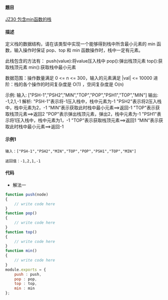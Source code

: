 #### 題目
[JZ30 包含min函数的栈](https://www.nowcoder.com/practice/4c776177d2c04c2494f2555c9fcc1e49?tpId=13&tqId=23268&ru=/ta/coding-interviews&qru=/ta/coding-interviews/question-ranking)
#### 描述
定义栈的数据结构，请在该类型中实现一个能够得到栈中所含最小元素的 min 函数，输入操作时保证 pop、top 和 min 函数操作时，栈中一定有元素。

此栈包含的方法有：
push(value):将value压入栈中
pop():弹出栈顶元素
top():获取栈顶元素
min():获取栈中最小元素

数据范围：操作数量满足 0 <= n <= 300，输入的元素满足 |val| <= 10000
进阶：栈的各个操作的时间复杂度是 O(1)  ，空间复杂度是 O(n)

示例:
输入:    ["PSH-1","PSH2","MIN","TOP","POP","PSH1","TOP","MIN"]
输出:    -1,2,1,-1
解析:
"PSH-1"表示将-1压入栈中，栈中元素为-1
"PSH2"表示将2压入栈中，栈中元素为2，-1
“MIN”表示获取此时栈中最小元素==>返回-1
"TOP"表示获取栈顶元素==>返回2
"POP"表示弹出栈顶元素，弹出2，栈中元素为-1
"PSH1"表示将1压入栈中，栈中元素为1，-1
"TOP"表示获取栈顶元素==>返回1
“MIN”表示获取此时栈中最小元素==>返回-1

#### 示例1
```
输入：["PSH-1","PSH2","MIN","TOP","POP","PSH1","TOP","MIN"]

返回值：-1,2,1,-1
```

#### 代码
- 解法一
```js
function push(node)
{
    // write code here
}
function pop()
{
    // write code here
}
function top()
{
    // write code here
}
function min()
{
    // write code here
}
module.exports = {
    push : push,
    pop : pop,
    top : top,
    min : min
};
